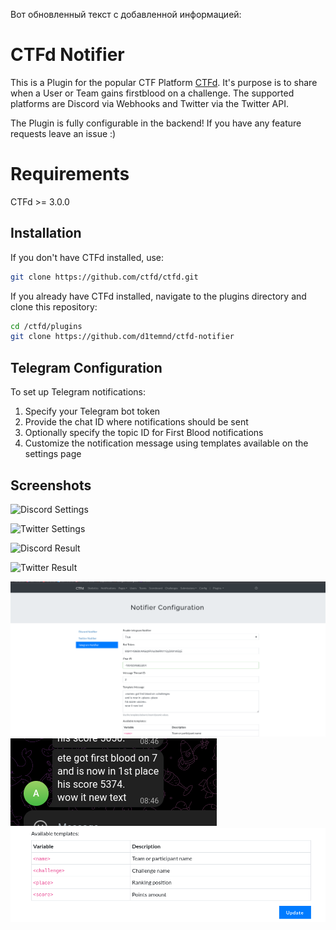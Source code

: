 Вот обновленный текст с добавленной информацией:

# CTFd Notifier
This is a Plugin for the popular CTF Platform [CTFd](https://github.com/CTFd/CTFd). It's purpose is to share when a User or Team gains firstblood on a challenge. The supported platforms are Discord via Webhooks and Twitter via the Twitter API.

The Plugin is fully configurable in the backend! If you have any feature requests leave an issue :)

# Requirements
CTFd >= 3.0.0

## Installation
If you don't have CTFd installed, use:
```bash
git clone https://github.com/ctfd/ctfd.git
```

If you already have CTFd installed, navigate to the plugins directory and clone this repository:
```bash
cd /ctfd/plugins
git clone https://github.com/d1temnd/ctfd-notifier
```

## Telegram Configuration
To set up Telegram notifications:
1. Specify your Telegram bot token
2. Provide the chat ID where notifications should be sent
3. Optionally specify the topic ID for First Blood notifications
4. Customize the notification message using templates available on the settings page

## Screenshots
![Discord Settings](screenshots/screen_settings_discord.jpeg)

![Twitter Settings](screenshots/screen_settings_twitter.jpeg)

![Discord Result](screenshots/screen_discord.jpeg)

![Twitter Result](screenshots/screen_twitter.jpeg)

![alt text](screenshots/image.png)
![alt text](screenshots/image-1.png)
![alt text](screenshots/image-2.png)